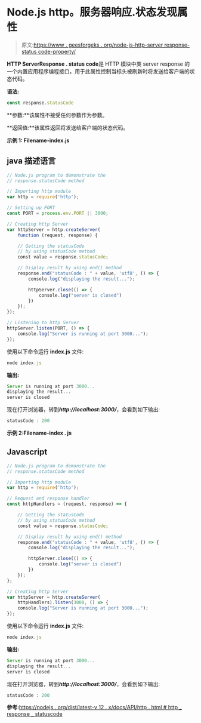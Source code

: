 # Node.js http。服务器响应.状态发现属性

> 原文:[https://www . geesforgeks . org/node-js-http-server response-status code-property/](https://www.geeksforgeeks.org/node-js-http-serverresponse-statuscode-property/)

**HTTP ServerResponse . status code**是 HTTP 模块中类 server response 的一个内置应用程序编程接口，用于此属性控制当标头被刷新时将发送给客户端的状态代码。

**语法:**

```js
const response.statusCode
```

**参数:**该属性不接受任何参数作为参数。

**返回值:**该属性返回将发送给客户端的状态代码。

**示例 1: Filename-index.js**

## java 描述语言

```js
// Node.js program to demonstrate the  
// response.statusCode method

// Importing http module 
var http = require('http');

// Setting up PORT 
const PORT = process.env.PORT || 3000;

// Creating http Server 
var httpServer = http.createServer(
    function (request, response) {

    // Getting the statusCode 
    // by using statusCode method
    const value = response.statusCode;

    // Display result by using end() method
    response.end("statusCode : " + value, 'utf8', () => {
        console.log("displaying the result...");

        httpServer.close(() => {
            console.log("server is closed")
        })
    });
});

// Listening to http Server 
httpServer.listen(PORT, () => {
    console.log("Server is running at port 3000...");
});
```

使用以下命令运行 **index.js** 文件:

```js
node index.js
```

**输出:**

```js
Server is running at port 3000...
displaying the result...
server is closed
```

现在打开浏览器，转到***http://localhost:3000/***，会看到如下输出:

```js
statusCode : 200
```

**示例 2:Filename-index . js**

## Javascript

```js
// Node.js program to demonstrate the  
// response.statusCode method

// Importing http module 
var http = require('http');

// Request and response handler 
const httpHandlers = (request, response) => {

    // Getting the statusCode 
    // by using statusCode method
    const value = response.statusCode;

    // Display result by using end() method
    response.end("statusCode : " + value, 'utf8', () => {
        console.log("displaying the result...");

        httpServer.close(() => {
            console.log("server is closed")
        })
    });
};

// Creating http Server 
var httpServer = http.createServer(
    httpHandlers).listen(3000, () => {
    console.log("Server is running at port 3000...");
});
```

使用以下命令运行 **index.js** 文件:

```js
node index.js
```

**输出:**

```js
Server is running at port 3000...
displaying the result...
server is closed
```

现在打开浏览器，转到***http://localhost:3000/***，会看到如下输出:

```js
statusCode : 200
```

**参考:**[https://nodejs . org/dist/latest-v 12 . x/docs/API/http . html # http _ response _ statuscode](https://nodejs.org/dist/latest-v12.x/docs/api/http.html#http_response_statuscode)